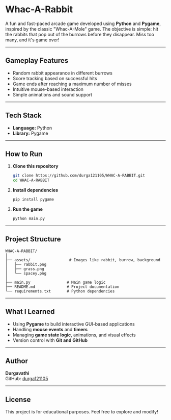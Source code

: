 # Whac-A-Rabbit

A fun and fast-paced arcade game developed using **Python** and **Pygame**, inspired by the classic "Whac-A-Mole" game.
The objective is simple: hit the rabbits that pop out of the burrows before they disappear. Miss too many, and it's game over!

---

## **Gameplay Features**
- Random rabbit appearance in different burrows
- Score tracking based on successful hits
- Game ends after reaching a maximum number of misses
- Intuitive mouse-based interaction
- Simple animations and sound support

---

## **Tech Stack**
- **Language:** Python
- **Library:** Pygame

---

## **How to Run**
1. **Clone this repository**
   ```bash
   git clone https://github.com/durga121105/WHAC-A-RABBIT.git
   cd WHAC-A-RABBIT
   ```

2. **Install dependencies**
   ```bash
   pip install pygame
   ```

3. **Run the game**
   ```bash
   python main.py
   ```

---

## **Project Structure**
```
WHAC-A-RABBIT/
│
├── assets/                 # Images like rabbit, burrow, background
│   ├── rabbit.png
│   ├── grass.png
│   └── spacey.png
│
├── main.py                # Main game logic
├── README.md              # Project documentation
└── requirements.txt       # Python dependencies
```

---

## **What I Learned**
- Using **Pygame** to build interactive GUI-based applications
- Handling **mouse events** and **timers**
- Managing **game state logic**, animations, and visual effects
- Version control with **Git and GitHub**

---

## **Author**
**Durgavathi**  
GitHub: [durga121105](https://github.com/durga121105)

---

## **License**
This project is for educational purposes. Feel free to explore and modify!
